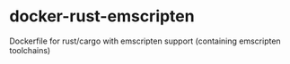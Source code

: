 # docker-rust-emscripten
Dockerfile for rust/cargo with emscripten support (containing emscripten toolchains)
